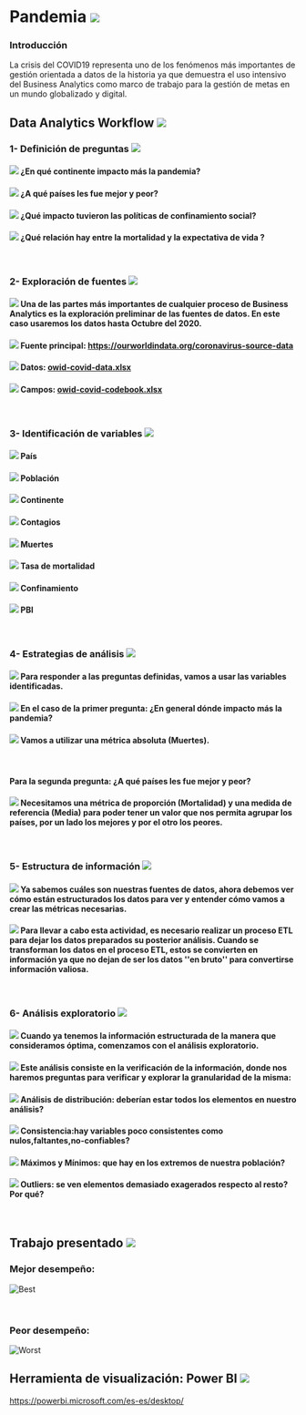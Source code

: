 # Pandemia   <img src="https://img.icons8.com/dusk/48/000000/coronavirus.png"/>
###  Introducción
La crisis del COVID19 representa uno de los fenómenos más importantes de gestión orientada a datos de la historia ya que demuestra el uso intensivo del Business Analytics como marco de trabajo para la gestión de metas en un mundo globalizado y digital.

## Data Analytics Workflow <img src="https://img.icons8.com/clouds/78/000000/workflow.png"/>
### 1- Definición de preguntas <img src="https://img.icons8.com/ios/30/000000/question-mark--v2.png"/>
#### <img src="https://img.icons8.com/plumpy/15/000000/sphere.png"/> ¿En qué continente impacto más la pandemia?
#### <img src="https://img.icons8.com/plumpy/15/000000/sphere.png"/> ¿A qué países les fue mejor y peor?
#### <img src="https://img.icons8.com/plumpy/15/000000/sphere.png"/> ¿Qué impacto tuvieron las políticas de confinamiento social?
#### <img src="https://img.icons8.com/plumpy/15/000000/sphere.png"/> ¿Qué relación hay entre la mortalidad y la expectativa de vida ?
‎      ‏‏‎
### 2- Exploración de fuentes <img src="https://img.icons8.com/officel/36/000000/grid-3.png"/>
#### <img src="https://img.icons8.com/plumpy/15/000000/sphere.png"/> Una de las partes más importantes de cualquier proceso de Business Analytics es la exploración preliminar de las fuentes de datos. En este caso usaremos los datos hasta Octubre del 2020.
#### <img src="https://img.icons8.com/plumpy/15/000000/sphere.png"/> Fuente principal: https://ourworldindata.org/coronavirus-source-data
#### <img src="https://img.icons8.com/plumpy/15/000000/sphere.png"/> Datos: [owid-covid-data.xlsx](https://github.com/agustinrp/2_Workshop-BI/files/6565460/owid-covid-data.xlsx)
#### <img src="https://img.icons8.com/plumpy/15/000000/sphere.png"/> Campos: [owid-covid-codebook.xlsx](https://github.com/agustinrp/2_Workshop-BI/files/6565459/owid-covid-codebook.xlsx)
‎      ‏‏‎
### 3- Identificación de variables <img src="https://img.icons8.com/ios/28/000000/variable.png"/>
####  <img src="https://img.icons8.com/plumpy/15/000000/sphere.png"/>  País
####  <img src="https://img.icons8.com/plumpy/15/000000/sphere.png"/>  Población
####  <img src="https://img.icons8.com/plumpy/15/000000/sphere.png"/>  Continente
####  <img src="https://img.icons8.com/plumpy/15/000000/sphere.png"/>  Contagios
####  <img src="https://img.icons8.com/plumpy/15/000000/sphere.png"/>  Muertes
####  <img src="https://img.icons8.com/plumpy/15/000000/sphere.png"/>  Tasa de mortalidad
####  <img src="https://img.icons8.com/plumpy/15/000000/sphere.png"/>  Confinamiento
####  <img src="https://img.icons8.com/plumpy/15/000000/sphere.png"/>  PBI
‎      ‏‏‎
### 4- Estrategias de análisis <img src="https://img.icons8.com/dusk/40/000000/strategy-board.png"/>  
#### <img src="https://img.icons8.com/plumpy/15/000000/sphere.png"/> Para responder a las preguntas definidas, vamos a usar las variables identificadas.
#### <img src="https://img.icons8.com/plumpy/15/000000/sphere.png"/> En el caso de la primer pregunta: ¿En general dónde impacto más la pandemia? 
#### <img src="https://img.icons8.com/plumpy/15/000000/sphere.png"/> Vamos a utilizar una métrica absoluta (Muertes).
‎      ‏‏‎
#### Para la segunda pregunta: ¿A qué países les fue mejor y peor? 
#### <img src="https://img.icons8.com/plumpy/15/000000/sphere.png"/> Necesitamos una métrica de proporción (Mortalidad) y una medida de referencia (Media) para poder tener un valor que nos permita agrupar los países, por un lado los mejores y por el otro los peores.
‎      ‏‏‎
### 5- Estructura de información <img src="https://img.icons8.com/material-two-tone/36/000000/data-configuration--v1.png"/>
#### <img src="https://img.icons8.com/plumpy/15/000000/sphere.png"/> Ya sabemos cuáles son nuestras fuentes de datos, ahora debemos ver cómo están estructurados los datos para ver y entender cómo vamos a crear las métricas necesarias. 

#### <img src="https://img.icons8.com/plumpy/15/000000/sphere.png"/> Para llevar a cabo esta actividad, es necesario realizar un proceso ETL para dejar los datos preparados su posterior análisis. Cuando se transforman los datos en el proceso ETL, estos se convierten en información ya que no dejan de ser los datos ''en bruto'' para convertirse información valiosa.

‎      ‏‏‎
### 6- Análisis exploratorio <img src="https://img.icons8.com/color/50/000000/export-collections.png"/>
#### <img src="https://img.icons8.com/plumpy/15/000000/sphere.png"/> Cuando ya tenemos la información estructurada de la manera que consideramos óptima, comenzamos con el análisis exploratorio.
#### <img src="https://img.icons8.com/plumpy/15/000000/sphere.png"/> Este análisis consiste en la verificación de la información, donde nos haremos preguntas para verificar y explorar la granularidad de la misma: 
#### <img src="https://img.icons8.com/plumpy/15/000000/sphere.png"/> Análisis de distribución: deberían estar todos los elementos en nuestro análisis?
#### <img src="https://img.icons8.com/plumpy/15/000000/sphere.png"/> Consistencia:hay variables poco consistentes como nulos,faltantes,no-confiables?
#### <img src="https://img.icons8.com/plumpy/15/000000/sphere.png"/> Máximos y Mínimos: que hay en los extremos de nuestra población?
#### <img src="https://img.icons8.com/plumpy/15/000000/sphere.png"/> Outliers: se ven elementos demasiado exagerados respecto al resto? Por qué?
‎      ‏‏‎
## Trabajo presentado <img src="https://img.icons8.com/color/50/000000/business-report.png"/>
### Mejor desempeño:
![Best](https://user-images.githubusercontent.com/58674979/120110041-6f0c2000-c142-11eb-905e-adc18ef729c3.png)

‎      ‏‏‎
### Peor desempeño:
![Worst](https://user-images.githubusercontent.com/58674979/120110050-7a5f4b80-c142-11eb-80ce-4c87f146830e.png)
‎      ‏‏‎
## Herramienta de visualización: Power BI  <img src="https://img.icons8.com/dusk/36/000000/power-bi.png"/>
https://powerbi.microsoft.com/es-es/desktop/
